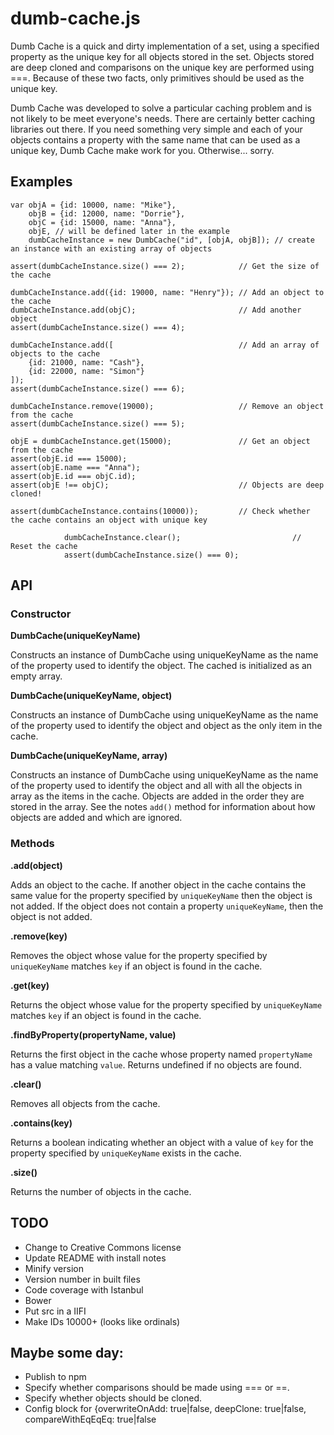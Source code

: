 dumb-cache.js
=============

Dumb Cache is a quick and dirty implementation of a set, using a specified property as the unique key for all objects
stored in the set. Objects stored are deep cloned and comparisons on the unique key are performed using ===. Because of
these two facts, only primitives should be used as the unique key.

Dumb Cache was developed to solve a particular caching problem and is not likely to be meet everyone's needs. There are
certainly better caching libraries out there. If you need something very simple and each of your objects contains a
property with the same name that can be used as a unique key, Dumb Cache make work for you. Otherwise... sorry.

Examples
--------
    var objA = {id: 10000, name: "Mike"},
        objB = {id: 12000, name: "Dorrie"},
        objC = {id: 15000, name: "Anna"},
        objE, // will be defined later in the example
        dumbCacheInstance = new DumbCache("id", [objA, objB]); // create an instance with an existing array of objects

    assert(dumbCacheInstance.size() === 2);            // Get the size of the cache

    dumbCacheInstance.add({id: 19000, name: "Henry"}); // Add an object to the cache
    dumbCacheInstance.add(objC);                       // Add another object
    assert(dumbCacheInstance.size() === 4);

    dumbCacheInstance.add([                            // Add an array of objects to the cache
        {id: 21000, name: "Cash"},
        {id: 22000, name: "Simon"}
    ]);
    assert(dumbCacheInstance.size() === 6);

    dumbCacheInstance.remove(19000);                   // Remove an object from the cache
    assert(dumbCacheInstance.size() === 5);

    objE = dumbCacheInstance.get(15000);               // Get an object from the cache
    assert(objE.id === 15000);
    assert(objE.name === "Anna");
    assert(objE.id === objC.id);
    assert(objE !== objC);                             // Objects are deep cloned!

    assert(dumbCacheInstance.contains(10000));         // Check whether the cache contains an object with unique key
    
                dumbCacheInstance.clear();                         // Reset the cache
                assert(dumbCacheInstance.size() === 0);
    
API
---

### Constructor

**DumbCache(uniqueKeyName)**

Constructs an instance of DumbCache using uniqueKeyName as the name of the property used to identify the object. The
cached is initialized as an empty array.

**DumbCache(uniqueKeyName, object)**

Constructs an instance of DumbCache using uniqueKeyName as the name of the property used to identify the object and
object as the only item in the cache.

**DumbCache(uniqueKeyName, array)**

Constructs an instance of DumbCache using uniqueKeyName as the name of the property used to identify the object and
all with all the objects in array as the items in the cache. Objects are added in the order they are stored in the
array. See the notes `add()` method for information about how objects are added and which are ignored.

### Methods

**.add(object)**

Adds an object to the cache. If another object in the cache contains the same value for the property specified by
`uniqueKeyName` then the object is not added. If the object does not contain a property `uniqueKeyName`, then the object
 is not added.
 
**.remove(key)**

Removes the object whose value for the property specified by `uniqueKeyName` matches `key` if an object is found in
the cache.

**.get(key)**

Returns the object whose value for the property specified by `uniqueKeyName` matches `key` if an object is found in
the cache.

**.findByProperty(propertyName, value)**

Returns the first object in the cache whose property named `propertyName` has a value matching `value`. Returns
undefined if no objects are found.

**.clear()**

Removes all objects from the cache.

**.contains(key)**

Returns a boolean indicating whether an object with a value of `key` for the property specified by `uniqueKeyName`
exists in the cache.

**.size()**

Returns the number of objects in the cache.

TODO
----

* Change to Creative Commons license
* Update README with install notes
* Minify version
* Version number in built files
* Code coverage with Istanbul
* Bower
* Put src in a IIFI
* Make IDs 10000+ (looks like ordinals)


Maybe some day:
---------------
* Publish to npm
* Specify whether comparisons should be made using === or ==.
* Specify whether objects should be cloned.
* Config block for {overwriteOnAdd: true|false, deepClone: true|false, compareWithEqEqEq: true|false

